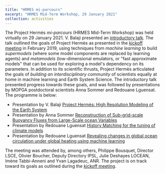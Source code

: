 ```yaml
---
title: "HRMES mi-parcours"
excerpt: "HRMES Mid-Term Workshop, 29 January 2021"
collection: activities
---
```


The Project Hermès *mi-parcours* (HRMES Mid-Term Workshop) was held virtually on 29 January 2021. V. Balaji presented an [introductory talk](/files/mopga-mi-parcours.pdf). The talk outlined the goals of Project Hermès as presented in the [kickoff meeting](/files/mopga-kickoff.pdf) in February 2019, using techniques from *machine learning* to build *supermodels* (where some model components are replaced by learning agents) and *metamodels* (low-dimensional emulators, or "fast approximate models" that can be used for exploring a model's dependency on its parameters. In addition to its scientific thrusts, Project Hermès articulated the goals of *building an interdisciplinary community* of scientists equally at home in machine learning and Earth System Science. The introductory talk presented progress towards these goals, and was followed by presentations by MOPGA postdoctoral scientists Anna Sommer and Redouane Lguensat. The programme is below:

* Presentation by V. Balaji [Project Hermès: High Resolution Modeling of the Earth System](/files/mopga-mi-parcours.pdf)
* Presentation by Anna Sommer [Reconstruction of Sub-grid-scale Buoyancy Fluxes from Large-Scale ocean Variables](/files/MOPGAHRMES_Sommer_29012021.pdf)
* Presentation by Redouane Lguensat [History Matching for the tuning of climate models](/files/mi-parcours-Lguensat.pdf)
* Presentation by Redouane Lguensat [ Revealing changes in global ocean circulation under global heating using machine learning](https://drive.google.com/file/d/1TKzcogkWhNXvBrznYQozX7EV3GZa-jJm/view?usp=sharing)

The meeting was attended by, among others, Philippe Bousquet, Director LSCE, Olivier Boucher, Deputy Directory IPSL, Julie Deshayes LOCEAN, Imène Tabbi-Anneni and Yvan Lagadeuc, ANR. The project is on track toward its goals as outlined during the [kickoff meeting](/files/mopga-kickoff.pdf).

